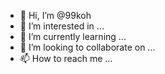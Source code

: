 - 👋 Hi, I’m @99koh
- 👀 I’m interested in ...
- 🌱 I’m currently learning ...
- 💞️ I’m looking to collaborate on ...
- 📫 How to reach me ...

<!---
99koh/99koh is a ✨ special ✨ repository because its `README.md` (this file) appears on your GitHub profile.
You can click the Preview link to take a look at your changes.
--->
